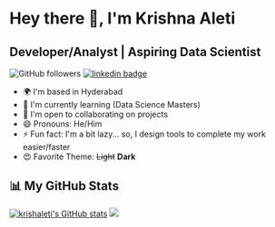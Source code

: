 # Hey there 👋, I'm Krishna Aleti

<!--
**KrsnaAleti/KrsnaAleti** is a ✨ _special_ ✨ repository because its `README.md` (this file) appears on your GitHub profile.

![KrsnaAleti](src/1398418.png)
-->
## Developer/Analyst | Aspiring Data Scientist


![GitHub followers](https://img.shields.io/github/followers/KrsnaAleti?color=9cf&style=for-the-badge)
[![linkedin badge](https://img.shields.io/badge/Krishna-Connect-9cf?style=for-the-badge&logo=linkedin)](https://www.linkedin.com/in/krishaleti/)
<!--![GitHub Repo stars](https://img.shields.io/github/stars/krsnaaleti/Advance-Image-Downloader?color=9cf&style=for-the-badge)-->



* 🌍 I'm based in Hyderabad
* 🧠 I'm currently learning (Data Science Masters)
* 🤝 I'm open to collaborating on projects
* 😄 Pronouns: He/Him
* ⚡ Fun fact: I'm a bit lazy... so, I design tools to complete my work easier/faster
* 😍 Favorite Theme: <del>Light</del> <b>Dark</b>

 <!--
### Skills
<p align="left">
<a href="https://www.python.org/" target="_blank" rel="noreferrer"><img src="https://raw.githubusercontent.com/danielcranney/readme-generator/main/public/icons/skills/python-colored.svg" width="36" height="36" alt="Python" /></a>
 <a href="https://www.mysql.com/" target="_blank" rel="noreferrer"><img src="https://raw.githubusercontent.com/danielcranney/readme-generator/main/public/icons/skills/mysql-colored.svg" width="36" height="36" alt="MySQL" /></a>
<a href="https://www.mongodb.com/" target="_blank" rel="noreferrer"><img src="https://raw.githubusercontent.com/danielcranney/readme-generator/main/public/icons/skills/mongodb-colored.svg" width="36" height="36" alt="MongoDB" /></a>
<a href="https://cassandra.apache.org/" target="_blank" rel="noreferrer"> <img src="https://www.vectorlogo.zone/logos/apache_cassandra/apache_cassandra-icon.svg" alt="cassandra" width="40" height="40"/>
<a href="https://www.postgresql.org/" target="_blank" rel="noreferrer"><img src="https://raw.githubusercontent.com/danielcranney/readme-generator/main/public/icons/skills/postgresql-colored.svg" width="36" height="36" alt="PostgreSQL" /></a>
<a href="https://www.postman.com/" target="_blank" rel="noreferrer"><img src="https://user-images.githubusercontent.com/79400175/164402720-dd9734f7-9b7a-41e8-b84f-ae403c4288b7.jpg" width="36" height="36" alt="Postman" /></a>
<a href="https://flask.palletsprojects.com/en/2.0.x/" target="_blank" rel="noreferrer"><img src="https://raw.githubusercontent.com/danielcranney/readme-generator/main/public/icons/skills/flask-colored.svg" width="36" height="36" alt="Flask" /></a>
<a href="https://www.djangoproject.com/" target="_blank" rel="noreferrer"><img src="https://raw.githubusercontent.com/danielcranney/readme-generator/main/public/icons/skills/django-colored.svg" width="36" height="36" alt="Django" /></a>
 <a href="https://www.heroku.com/" target="_blank" rel="noreferrer"><img src="https://raw.githubusercontent.com/danielcranney/readme-generator/main/public/icons/skills/heroku-colored.svg" width="36" height="36" alt="Heroku" /></a>
</p>


<a href="https://www.github.com/krsnaaleti" target="_blank" rel="noreferrer"><img
src="https://img.shields.io/github/followers/krsnaaleti?logo=github&style=for-the-badge&color=14b8a6&labelColor=000000" /></a>

 
### Socials

<p align="left"> <a href="https://www.github.com/krsnaaleti" target="_blank" rel="noreferrer"><img src="https://raw.githubusercontent.com/danielcranney/readme-generator/main/public/icons/socials/github.svg" width="32" height="32" /></a> <a href="https://www.linkedin.com/in/krishaleti" target="_blank" rel="noreferrer"><img src="https://raw.githubusercontent.com/danielcranney/readme-generator/main/public/icons/socials/linkedin.svg" width="32" height="32" /></a></p>
-->
 
## 📊 My GitHub Stats

<a href="http://www.github.com/krsnaaleti"><img src="https://github-readme-stats.vercel.app/api?username=krsnaaleti&show_icons=true&hide=&count_private=true&title_color=6366f1&text_color=ffffff&icon_color=14b8a6&bg_color=000000&hide_border=true&show_icons=true" alt="krishaleti's GitHub stats" /></a>
<a href="http://www.github.com/krsnaaleti"><img src="https://github-readme-streak-stats.herokuapp.com/?user=krsnaaleti&stroke=ffffff&background=000000&ring=6366f1&fire=6366f1&currStreakNum=ffffff&currStreakLabel=6366f1&sideNums=ffffff&sideLabels=ffffff&dates=ffffff&hide_border=true" /></a>

 <!--
<a href="https://github.com/krsnaaleti" align="left"><img src="https://github-readme-stats.vercel.app/api/top-langs/?username=krsnaaleti&langs_count=10&title_color=6366f1&text_color=ffffff&icon_color=14b8a6&bg_color=000000&hide_border=true&locale=en&custom_title=Top%20%Languages" alt="Top Languages" /></a>
-->
